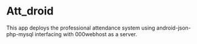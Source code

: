 # Att_droid
This app deploys the professional attendance system using android-json-php-mysql interfacing with 000webhost as a server.
